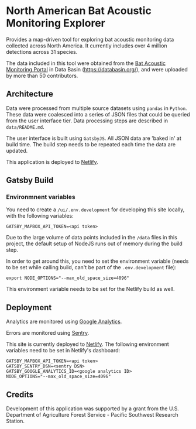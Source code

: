 # North American Bat Acoustic Monitoring Explorer

Provides a map-driven tool for exploring bat acoustic monitoring data collected across North America. It currently includes over 4 million detections across 31 species.

The data included in this tool were obtained from the [Bat Acoustic Monitoring Portal](https://batamp.databasin.org/) in Data Basin (https://databasin.org/), and were uploaded by more than 50 contributors.

## Architecture

Data were processed from multiple source datasets using `pandas` in `Python`. These data were coalesced into a series of JSON files that could be queried from the user interface tier. Data processing steps are described in `data/README.md`.

The user interface is built using `GatsbyJS`. All JSON data are 'baked in' at build time. The build step needs to be repeated each time the data are updated.

This application is deployed to [Netlify](https://www.netlify.com/).

## Gatsby Build

### Environmnent variables

You need to create a `/ui/.env.development` for developing this site locally, with the following variables:

```
GATSBY_MAPBOX_API_TOKEN=<api token>
```

Due to the large volume of data points included in the `/data` files in this project, the default setup of NodeJS runs out of memory during the build step.

In order to get around this, you need to set the environment variable (needs to be set while calling build, can't be part of the `.env.development` file):

```
export NODE_OPTIONS="--max_old_space_size=4096"
```

This environment variable needs to be set for the Netlify build as well.

## Deployment

Analytics are monitored using [Google Analytics](analytics.google.com).

Errors are monitored using [Sentry](https://sentry.io).

This site is currently deployed to [Netlify](https://netlify.com). The following environment variables need to be set in Netlify's dashboard:

```
GATSBY_MAPBOX_API_TOKEN=<api token>
GATSBY_SENTRY_DSN=<sentry DSN>
GATSBY_GOOGLE_ANALYTICS_ID=<google analytics ID>
NODE_OPTIONS="--max_old_space_size=4096"
```

## Credits

Development of this application was supported by a grant from the U.S. Department of Agriculture Forest Service - Pacific Southwest Research Station.
